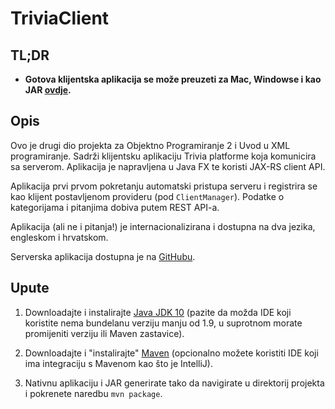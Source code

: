 # TriviaClient

## TL;DR
* **Gotova klijentska aplikacija se može preuzeti za Mac, Windowse i kao JAR [ovdje](https://drive.google.com/open?id=1T8gWPx-VExwQIaaZ3CYgZUo1xAIyfBu7).**

## Opis
Ovo je drugi dio projekta za Objektno Programiranje 2 i Uvod u XML programiranje.
Sadrži klijentsku aplikaciju Trivia platforme koja komunicira sa serverom. Aplikacija je napravljena u Java FX te koristi JAX-RS client API.

Aplikacija prvi prvom pokretanju automatski pristupa serveru i registrira se kao klijent postavljenom provideru (pod `ClientManager`). Podatke o kategorijama i pitanjima dobiva putem REST API-a.

Aplikacija (ali ne i pitanja!) je internacionalizirana i dostupna na dva jezika, engleskom i hrvatskom.

Serverska aplikacija dostupna je na [GitHubu](https://github.com/Internecivus/TriviaServer).

## Upute
1. Downloadajte i instalirajte [Java JDK 10](http://www.oracle.com/technetwork/java/javase/downloads/jdk10-downloads-4416644.html)
(pazite da možda IDE koji koristite nema bundelanu verziju manju od 1.9, u suprotnom morate promijeniti verziju ili Maven zastavice).

2. Downloadajte i "instalirajte" [Maven](https://maven.apache.org) (opcionalno možete koristiti IDE koji ima integraciju s Mavenom kao što je IntelliJ).

3. Nativnu aplikaciju i JAR generirate tako da navigirate u direktorij projekta i pokrenete naredbu `mvn package`.